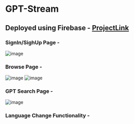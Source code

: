 # GPT-Stream

 ## Deployed using Firebase - [ProjectLink](https://gptstream-700ac.web.app/)

 ### SignIn/SighUp Page -
 ![image](https://github.com/adityadubey01/gpt-stream/assets/86652604/4e647687-6ad3-4ce4-b813-e0767c1a3f6d)
 
 ### Browse Page -
 ![image](https://github.com/adityadubey01/gpt-stream/assets/86652604/3985c9b6-da74-412f-8d6d-8404bed435d0)
 ![image](https://github.com/adityadubey01/gpt-stream/assets/86652604/abf4afbc-fd6e-40b6-86b4-eb64fb116069)
 
 ### GPT Search Page -
 ![image](https://github.com/adityadubey01/gpt-stream/assets/86652604/4c892744-54ff-4901-9189-50887809f504)

 ### Language Change Functionality -



 





 
  
